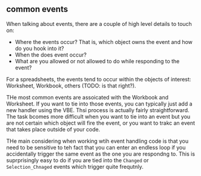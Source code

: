## common events

When talking about events, there are a couple of high level details to touch on:

- Where the events occur? That is, which object owns the event and how do you hook into it?
- When the does event occur?
- What are you allowed or not allowed to do while responding to the event?

For a spreadsheets, the events tend to occur within the objects of interest: Worksheet, Workbook, others (TODO: is that right?).

THe most common events are assoicated with the Workbook and Worksheet. If you want to tie into those events, you can typically just add a new handler using the VBE. Thsi process is actually fairly straightforward. The task bcomes more difficult when you want to tie into an event but you are not certain which object will fire the event, or you want to trakc an event that takes place outside of your code.

THe main considering when working wtih event handling code is that you need to be sensitive to teh fact that you can enter an endless loop if you accidentally trigger the same event as the one you are respondng to. This is suprprisingly easy to do if you are tied into the `Changed` or `Selection_Chnaged` events which trigger quite frequtnly.
